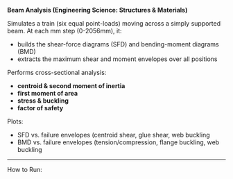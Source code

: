 **Beam Analysis (Engineering Science: Structures & Materials)**

Simulates a train (six equal point-loads) moving across a simply supported beam. 
At each mm step (0-2056mm), it:

  - builds the shear-force diagrams (SFD) and bending-moment diagrams (BMD)
  - extracts the maximum shear and moment envelopes over all positions 

Performs cross-sectional analysis:

  - **centroid & second moment of inertia**
  - **first moment of area**
  - **stress & buckling**
  - **factor of safety**

Plots:

  - SFD vs. failure envelopes (centroid shear, glue shear, web buckling
  - BMD vs. failure envelopes (tension/compression, flange buckling, web buckling  

---------------------------------------------------------------------

How to Run:
